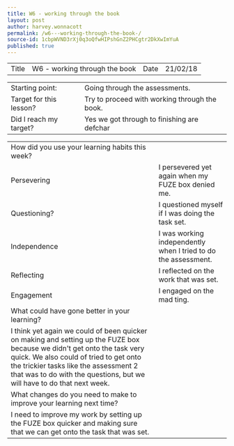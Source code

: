 ```yaml
---
title: W6 - working through the book 
layout: post
author: harvey.wonnacott
permalink: /w6---working-through-the-book-/
source-id: 1cbpWVND3rXj0q3oQfwHIPshGnZ2PHCgtr2DkXwImYuA
published: true
---
```

<table>
  <tr>
    <td>Title</td>
    <td>W6 - working through the book</td>
    <td>Date</td>
    <td>21/02/18</td>
  </tr>
</table>


<table>
  <tr>
    <td>Starting point:</td>
    <td>Going through the assessments.</td>
  </tr>
  <tr>
    <td>Target for this lesson?</td>
    <td>Try to proceed with working through the book. </td>
  </tr>
  <tr>
    <td>Did I reach my target? </td>
    <td>Yes we got through to finishing are defchar</td>
  </tr>
</table>


<table>
  <tr>
    <td>How did you use your learning habits this week?</td>
    <td></td>
  </tr>
  <tr>
    <td>Persevering</td>
    <td>I persevered yet again when my FUZE box denied me.</td>
  </tr>
  <tr>
    <td>Questioning?</td>
    <td>I questioned myself if I was doing the task set.</td>
  </tr>
  <tr>
    <td>Independence</td>
    <td>I was working independently when I tried to do the assessment. </td>
  </tr>
  <tr>
    <td>Reflecting</td>
    <td>I reflected on the work that was set.</td>
  </tr>
  <tr>
    <td>Engagement</td>
    <td>I engaged on the mad ting.</td>
  </tr>
  <tr>
    <td>What could have gone better in your learning?</td>
    <td></td>
  </tr>
  <tr>
    <td>I think yet again we could of been quicker on making and setting up the FUZE box because we didn't get onto the task very quick. We also could of tried to get onto the trickier tasks like the assessment 2 that was to do with the questions, but we will have to do that next week.  </td>
    <td></td>
  </tr>
  <tr>
    <td>What changes do you need to make to improve your learning next time?</td>
    <td></td>
  </tr>
  <tr>
    <td>I need to improve my work by setting up the FUZE box quicker and  making sure that we can get onto the task that was set.                     </td>
    <td></td>
  </tr>
</table>


